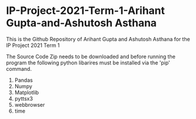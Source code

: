 # IP-Project-2021-Term-1-Arihant Gupta-and-Ashutosh Asthana
This is the Github Repository of Arihant Gupta and Ashutosh Asthana for the IP Project 2021 Term 1

The Source Code Zip needs to be downloaded and before running the program the following python libarires must be installed via the 'pip' command.

1. Pandas
2. Numpy
3. Matplotlib
4. pyttsx3
5. webbrowser
6. time
